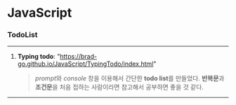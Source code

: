 # JavaScript

### TodoList

---

1. **Typing todo**: "https://brad-go.github.io/JavaScript/TypingTodo/index.html"

   > *prompt*와 _console_ 창을 이용해서 간단한 **todo list**를 만들었다. **반복문**과 **조건문**을 처음 접하는 사람이라면 참고해서 공부하면 좋을 것 같다.

---
